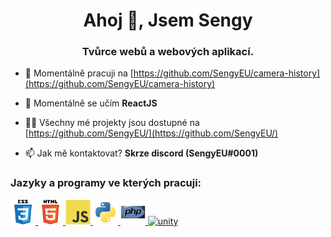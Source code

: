 <h1 align="center">Ahoj 👋, Jsem Sengy</h1>
<h3 align="center">Tvůrce webů a webových aplikací.</h3>

- 🔭 Momentálně pracuji na [https://github.com/SengyEU/camera-history](https://github.com/SengyEU/camera-history)

- 🌱 Momentálně se učím **ReactJS**

- 👨‍💻 Všechny mé projekty jsou dostupné na [https://github.com/SengyEU/](https://github.com/SengyEU/)

- 📫 Jak mě kontaktovat? **Skrze discord (SengyEU#0001)**

<p align="left">
</p>

<h3 align="left">Jazyky a programy ve kterých pracuji:</h3>
<p align="left"> <a href="https://www.w3schools.com/css/" target="_blank" rel="noreferrer"> <img src="https://raw.githubusercontent.com/devicons/devicon/master/icons/css3/css3-original-wordmark.svg" alt="css3" width="40" height="40"/> </a> <a href="https://www.w3.org/html/" target="_blank" rel="noreferrer"> <img src="https://raw.githubusercontent.com/devicons/devicon/master/icons/html5/html5-original-wordmark.svg" alt="html5" width="40" height="40"/> </a> <a href="https://developer.mozilla.org/en-US/docs/Web/JavaScript" target="_blank" rel="noreferrer"> <img src="https://raw.githubusercontent.com/devicons/devicon/master/icons/javascript/javascript-original.svg" alt="javascript" width="40" height="40"/> </a> <a href="https://www.python.org" target="_blank" rel="noreferrer"> <img src="https://raw.githubusercontent.com/devicons/devicon/master/icons/python/python-original.svg" alt="python" width="40" height="40"/> </a> <a href="https://www.php.net" target="_blank" rel="noreferrer"> <img src="https://raw.githubusercontent.com/devicons/devicon/master/icons/php/php-original.svg" alt="php" width="40" height="40"/> </a> <a href="https://unity.com/" target="_blank" rel="noreferrer"> <img src="https://www.vectorlogo.zone/logos/unity3d/unity3d-icon.svg" alt="unity" width="40" height="40"/> </a> </p>

